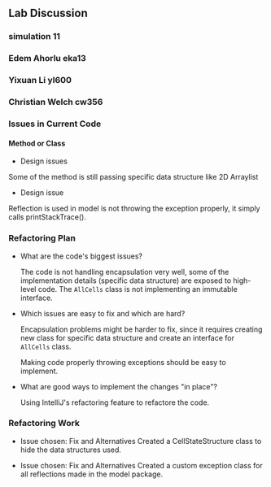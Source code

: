 ## Lab Discussion
### simulation 11 
### Edem Ahorlu eka13
### Yixuan Li yl600
### Christian Welch cw356


### Issues in Current Code

#### Method or Class
 * Design issues
 
 Some of the method is still passing specific data structure like 2D Arraylist

 * Design issue

 Reflection is used in model is not throwing the exception properly, it simply calls printStackTrace().

### Refactoring Plan

 * What are the code's biggest issues?
 
    The code is not handling encapsulation very well, some of the implementation details (specific data structure) are exposed to high-level code. The `AllCells` class is not implementing an immutable interface.

 * Which issues are easy to fix and which are hard?
 
    Encapsulation problems might be harder to fix, since it requires creating new class for specific data structure and create an interface for `AllCells` class. 
    
    Making code properly throwing exceptions should be easy to implement. 

 * What are good ways to implement the changes "in place"?
 
    Using IntelliJ's refactoring feature to refactore the code. 


### Refactoring Work

 * Issue chosen: Fix and Alternatives
 Created a CellStateStructure class to hide the data structures used.

    

 * Issue chosen: Fix and Alternatives
 Created a custom exception class for all reflections made in the model package.
